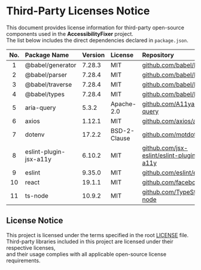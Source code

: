 # Third-Party Licenses Notice

This document provides license information for third-party open-source components
used in the **AccessibilityFixer** project.  
The list below includes the direct dependencies declared in `package.json`.

| No. | Package Name           | Version | License      | Repository                                                                                           |
| :-: | :--------------------- | :------ | :----------- | :--------------------------------------------------------------------------------------------------- |
|  1  | @babel/generator       | 7.28.3  | MIT          | [github.com/babel/babel](https://github.com/babel/babel)                                             |
|  2  | @babel/parser          | 7.28.4  | MIT          | [github.com/babel/babel](https://github.com/babel/babel)                                             |
|  3  | @babel/traverse        | 7.28.4  | MIT          | [github.com/babel/babel](https://github.com/babel/babel)                                             |
|  4  | @babel/types           | 7.28.4  | MIT          | [github.com/babel/babel](https://github.com/babel/babel)                                             |
|  5  | aria-query             | 5.3.2   | Apache-2.0   | [github.com/A11yance/aria-query](https://github.com/A11yance/aria-query)                             |
|  6  | axios                  | 1.12.1  | MIT          | [github.com/axios/axios](https://github.com/axios/axios)                                             |
|  7  | dotenv                 | 17.2.2  | BSD-2-Clause | [github.com/motdotla/dotenv](https://github.com/motdotla/dotenv)                                     |
|  8  | eslint-plugin-jsx-a11y | 6.10.2  | MIT          | [github.com/jsx-eslint/eslint-plugin-jsx-a11y](https://github.com/jsx-eslint/eslint-plugin-jsx-a11y) |
|  9  | eslint                 | 9.35.0  | MIT          | [github.com/eslint/eslint](https://github.com/eslint/eslint)                                         |
| 10  | react                  | 19.1.1  | MIT          | [github.com/facebook/react](https://github.com/facebook/react)                                       |
| 11  | ts-node                | 10.9.2  | MIT          | [github.com/TypeStrong/ts-node](https://github.com/TypeStrong/ts-node)                               |

## License Notice

This project is licensed under the terms specified in the root [LICENSE](./LICENSE) file.  
Third-party libraries included in this project are licensed under their respective licenses,  
and their usage complies with all applicable open-source license requirements.
